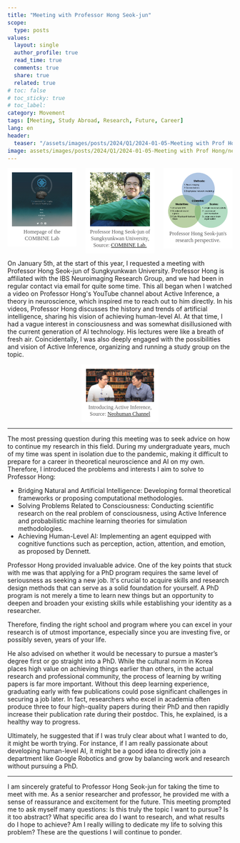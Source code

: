 ```yaml
---
title: "Meeting with Professor Hong Seok-jun"
scope:
  type: posts
values:
  layout: single
  author_profile: true
  read_time: true
  comments: true
  share: true
  related: true
# toc: false
# toc_sticky: true
# toc_label:
category: Movement
tags: [Meeting, Study Abroad, Research, Future, Career]
lang: en
header:
  teaser: "/assets/images/posts/2024/Q1/2024-01-05-Meeting with Prof Hong/neohuman.png"
image: assets/images/posts/2024/Q1/2024-01-05-Meeting with Prof Hong/neohuman.png
---
```


<style>
  .centered-container {
      display: flex;
      justify-content: center;
      align-items: flex-start;
      gap: 20px; /* Adjust the gap between images */
  }
  figure {
      display: flex;
      flex-direction: column;
      margin: 0;
      padding: 10px;
      text-align: center;
      background-color: #fff;
      width: 30%; /* Set the width of each image */
  }
  img {
      width: 100%;
      height: auto;
  }
  figcaption {
      font-family: "Wanted Sans Variable", "Wanted Sans";
      font-size: 12px;
      color: #555;
      margin-top: 5px;
  }
</style>

<div class="centered-container">
  <figure>
    <img src="/assets/images/posts/2024/Q1/2024-01-05-Meeting with Prof Hong/COMBINE.png" alt="Image 1">
    <figcaption>
      Homepage of the COMBINE Lab
    </figcaption>
  </figure>
  <figure>
    <img src="/assets/images/posts/2024/Q1/2024-01-05-Meeting with Prof Hong/hong_seok_jun.jpg" alt="Image 2">
    <figcaption>
      Professor Hong Seok-jun of Sungkyunkwan University, Source: <a href="https://combinelab.net/">COMBINE Lab.</a>
    </figcaption>
  </figure>
  <figure>
    <img src="/assets/images/posts/2024/Q1/2024-01-05-Meeting with Prof Hong/research_perspective.png" alt="Image 3">
    <figcaption>
      Professor Hong Seok-jun's research perspective.
    </figcaption>
  </figure>
</div>

On January 5th, at the start of this year, I requested a meeting with Professor Hong Seok-jun of Sungkyunkwan University. Professor Hong is affiliated with the IBS Neuroimaging Research Group, and we had been in regular contact via email for quite some time. This all began when I watched a video on Professor Hong's YouTube channel about Active Inference, a theory in neuroscience, which inspired me to reach out to him directly. In his videos, Professor Hong discusses the history and trends of artificial intelligence, sharing his vision of achieving human-level AI. At that time, I had a vague interest in consciousness and was somewhat disillusioned with the current generation of AI technology. His lectures were like a breath of fresh air. Coincidentally, I was also deeply engaged with the possibilities and vision of Active Inference, organizing and running a study group on the topic.

<div class="centered-container">
  <figure>
    <img src="/assets/images/posts/2024/Q1/2024-01-05-Meeting with Prof Hong/neohuman.png" style="width: 100%; height: auto;">
    <figcaption>
      Introducing Active Inference, Source: <a href="https://www.youtube.com/channel/UC4yLLoaFX0H6VHUpjf588AQ">Neohuman Channel</a>
    </figcaption>
  </figure>
</div>

---

The most pressing question during this meeting was to seek advice on how to continue my research in this field. During my undergraduate years, much of my time was spent in isolation due to the pandemic, making it difficult to prepare for a career in theoretical neuroscience and AI on my own. Therefore, I introduced the problems and interests I aim to solve to Professor Hong:

- Bridging Natural and Artificial Intelligence: Developing formal theoretical frameworks or proposing computational methodologies.
- Solving Problems Related to Consciousness: Conducting scientific research on the real problem of consciousness, using Active Inference and probabilistic machine learning theories for simulation methodologies.
- Achieving Human-Level AI: Implementing an agent equipped with cognitive functions such as perception, action, attention, and emotion, as proposed by Dennett.

Professor Hong provided invaluable advice. One of the key points that stuck with me was that applying for a PhD program requires the same level of seriousness as seeking a new job. It's crucial to acquire skills and research design methods that can serve as a solid foundation for yourself. A PhD program is not merely a time to learn new things but an opportunity to deepen and broaden your existing skills while establishing your identity as a researcher.

Therefore, finding the right school and program where you can excel in your research is of utmost importance, especially since you are investing five, or possibly seven, years of your life.

He also advised on whether it would be necessary to pursue a master’s degree first or go straight into a PhD. While the cultural norm in Korea places high value on achieving things earlier than others, in the actual research and professional community, the process of learning by writing papers is far more important. Without this deep learning experience, graduating early with few publications could pose significant challenges in securing a job later. In fact, researchers who excel in academia often produce three to four high-quality papers during their PhD and then rapidly increase their publication rate during their postdoc. This, he explained, is a healthy way to progress.

Ultimately, he suggested that if I was truly clear about what I wanted to do, it might be worth trying. For instance, if I am really passionate about developing human-level AI, it might be a good idea to directly join a department like Google Robotics and grow by balancing work and research without pursuing a PhD.

---

I am sincerely grateful to Professor Hong Seok-jun for taking the time to meet with me. As a senior researcher and professor, he provided me with a sense of reassurance and excitement for the future. This meeting prompted me to ask myself many questions: Is this truly the topic I want to pursue? Is it too abstract? What specific area do I want to research, and what results do I hope to achieve? Am I really willing to dedicate my life to solving this problem? These are the questions I will continue to ponder.

